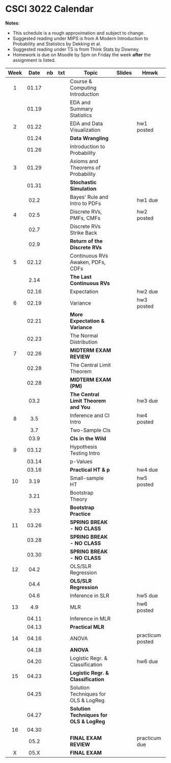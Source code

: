 # CSCI 3022 Calendar

**Notes**:
- This schedule is a rough approximation and subject to change.
- Suggested reading under MIPS is from A Modern Introduction to Probability and Statistics by Dekking et al. 
- Suggested reading under TS is from Think Stats by Downey. 
- Homework is due on Moodle by 5pm on Friday the week **after** the assignment is listed. 

|Week	| Date | nb        | txt      |        Topic             	       | Slides       | Hmwk  	  | 
|:-----:|:----:| ----------|----------|-------------------------------------|--------------|-----------|
|1      |01.17 |	       |          |Course & Computing Introduction 	|          |	|
|       |01.19 |	       |          |EDA and Summary Statistics 		|          |	|
|2      |01.22 |	       |          |EDA and Data Visualization 		|          |hw1 posted 		|
|       |01.24 | 	       |          |**Data Wrangling**					|          |	|
|       |01.26 |	       |          |Introduction to Probability 		|          |	|
|3      |01.29 |	       |          |Axioms and Theorems of Probability |          |	|
|       |01.31 | 	       |          |**Stochastic Simulation**			|          |	|
|       |02.2  |	       |          |Bayes' Rule and Intro to PDFs 		|          |hw1 due|
|4      |02.5  |	       |          |Discrete RVs, PMFs, CMFs 			|          |hw2 posted|
|       |02.7  |	       |          |Discrete RVs Strike Back					|          |	|
|       |02.9  | 	       |          |**Return of the Discrete RVs**			|          |	|
|5      |02.12 |	       |          |Continuous RVs Awaken, PDFs, CDFs			|          |	|
|       |2.14| 	       |          |**The Last Continuous RVs**			|          |	|
|       |02.16 |	       |          |Expectation 						|          |hw2 due|
|6      |02.19 |	       |          |Variance							|          |hw3 posted|
|       |02.21 | 	       |          |**More Expectation & Variance** |          |	|
|       |02.23 |	       |          |The Normal Distribution |          |	|
|7      |02.26 |	       |          |**MIDTERM EXAM REVIEW** |          |	|
|       |02.28 |	       |          |The Central Limit Theorem|          |	|
|       |02.28 |	       |          |**MIDTERM EXAM (PM)** |          |	|
|       |03.2  | 	       |          |**The Central Limit Theorem and You**|          |hw3 due|
|8      |3.5 |	       |          |Inference and CI Intro	|          |hw4 posted|
|       |3.7 |	       |          |Two-Sample CIs |          |	|
|       |03.9  | 	       |          |**CIs in the Wild** |          |	|
|9      |03.12 |	       |          |Hypothesis Testing Intro |          |	|
|       |03.14 | 	       |          |p-Values|          |	|
|       |03.16 |	       |          |**Practical HT & p**|          |hw4 due|
|10     |3.19|	       |          |Small-sample HT|          |hw5 posted|
|       |3.21|	       |          |Bootstrap Theory |          |	|
|       |3.23|	       |          |**Bootstrap Practice**|          |	|
|11     |03.26 |	       |          |**SPRING BREAK - NO CLASS**|          |	|
|       |03.28 |	       |          |**SPRING BREAK - NO CLASS**|          |	|
|       |03.30 |	       |          |**SPRING BREAK - NO CLASS**|          |	|
|12     |04.2  |	       |          |OLS/SLR Regression|          |	|
|       |04.4  |	       |          |**OLS/SLR Regression**|          |	|
|       |04.6  |	       |          |Inference in SLR|          |hw5 due|
|13     |4.9   |	       |          |MLR|          |hw6 posted|
|       |04.11 |	       |          |Inference in MLR|          |	|
|       |04.13 |	       |          |**Practical MLR**|          |	|
|14     |04.16 |	       |          |ANOVA|          |practicum posted|
|       |04.18 |	       |          |**ANOVA**|          |	|
|       |04.20 |	       |          |Logistic Regr. & Classification|          |hw6 due|
|15     |04.23 |	       |          |**Logistic Regr. & Classification**|          |	|
|       |04.25 |	       |          |Solution Techniques for OLS & LogReg|          |	|
|       |04.27 | 	       |          |**Solution Techniques for OLS & LogReg**|          |	|
|16     |04.30 |	       |          |	|          |	|
|       |05.2  |	       |          |**FINAL EXAM REVIEW**	|          |practicum due|
|X      |05.X  |	       |          |**FINAL EXAM**	|          ||